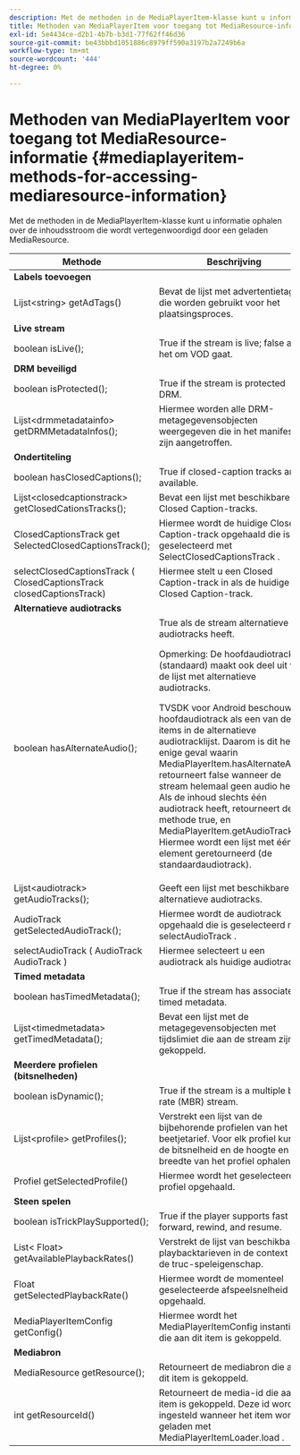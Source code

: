 ```yaml
---
description: Met de methoden in de MediaPlayerItem-klasse kunt u informatie ophalen over de inhoudsstroom die wordt vertegenwoordigd door een geladen MediaResource.
title: Methoden van MediaPlayerItem voor toegang tot MediaResource-informatie
exl-id: 5e4434ce-d2b1-4b7b-b3d1-77f62ff46d36
source-git-commit: be43bbbd1051886c8979ff590a3197b2a7249b6a
workflow-type: tm+mt
source-wordcount: '444'
ht-degree: 0%

---
```


# Methoden van MediaPlayerItem voor toegang tot MediaResource-informatie {#mediaplayeritem-methods-for-accessing-mediaresource-information}

Met de methoden in de MediaPlayerItem-klasse kunt u informatie ophalen over de inhoudsstroom die wordt vertegenwoordigd door een geladen MediaResource.

<table frame="all" colsep="1" rowsep="1" id="table_F6006A9167044AC087A6ECB20B8CCD5D"> 
 <thead> 
  <tr rowsep="1"> 
   <th colname="2" class="entry"> Methode </th> 
   <th colname="3" class="entry"> Beschrijving </th> 
  </tr> 
 </thead>
 <tbody> 
  <tr rowsep="1"> 
   <td colname="2"> <b>Labels toevoegen</b> </td> 
   <td colname="3"> </td> 
  </tr> 
  <tr rowsep="1"> 
   <td colname="2"> <span class="codeph"> Lijst&lt;string&gt; getAdTags() </span> </td> 
   <td colname="3"> Bevat de lijst met advertentietags die worden gebruikt voor het plaatsingsproces. </td> 
  </tr> 
  <tr rowsep="1"> 
   <td colname="2"> <b>Live stream</b> </td> 
   <td colname="3"> </td> 
  </tr> 
  <tr rowsep="1"> 
   <td colname="2"> <span class="codeph"> boolean isLive(); </span> </td> 
   <td colname="3"> True if the stream is live; false als het om VOD gaat. </td> 
  </tr> 
  <tr rowsep="1"> 
   <td colname="2"> <b>DRM beveiligd</b> </td> 
   <td colname="3"> </td> 
  </tr> 
  <tr rowsep="1"> 
   <td colname="2"> <span class="codeph"> boolean isProtected(); </span> </td> 
   <td colname="3"> True if the stream is protected DRM. </td> 
  </tr> 
  <tr rowsep="1"> 
   <td colname="2"> <span class="codeph"> Lijst&lt;drmmetadatainfo&gt; getDRMMetadataInfos(); </span> </td> 
   <td colname="3"> Hiermee worden alle DRM-metagegevensobjecten weergegeven die in het manifest zijn aangetroffen. </td> 
  </tr> 
  <tr rowsep="1"> 
   <td colname="2"> <b>Ondertiteling</b> </td> 
   <td colname="3"> </td> 
  </tr> 
  <tr rowsep="1"> 
   <td colname="2"> <span class="codeph"> boolean hasClosedCaptions(); </span> </td> 
   <td colname="3"> True if closed-caption tracks are available. </td> 
  </tr> 
  <tr rowsep="1"> 
   <td colname="2"> <span class="codeph"> Lijst&lt;closedcaptionstrack&gt; getClosedCationsTracks(); </span> </td> 
   <td colname="3"> Bevat een lijst met beschikbare Closed Caption-tracks. </td> 
  </tr> 
  <tr rowsep="1"> 
   <td colname="2"> <span class="codeph"> ClosedCaptionsTrack get SelectedClosedCaptionsTrack(); </span> </td> 
   <td colname="3"> Hiermee wordt de huidige Closed Caption-track opgehaald die is geselecteerd met <span class="codeph"> SelectClosedCaptionsTrack </span>. </td> 
  </tr> 
  <tr rowsep="1"> 
   <td colname="2"> <span class="codeph"> selectClosedCaptionsTrack ( ClosedCaptionsTrack closedCaptionsTrack) </span> </td> 
   <td colname="3"> Hiermee stelt u een Closed Caption-track in als de huidige Closed Caption-track. </td> 
  </tr> 
  <tr rowsep="1"> 
   <td colname="2"> <b>Alternatieve audiotracks</b> </td> 
   <td colname="3"> </td> 
  </tr> 
  <tr rowsep="1"> 
   <td colname="2"> <span class="codeph"> boolean hasAlternateAudio(); </span> </td> 
   <td colname="3"> True als de stream alternatieve audiotracks heeft. <p>Opmerking: De hoofdaudiotrack (standaard) maakt ook deel uit van de lijst met alternatieve audiotracks. </p> <p>TVSDK voor Android beschouwt de hoofdaudiotrack als een van de items in de alternatieve audiotracklijst. Daarom is dit het enige geval waarin <span class="codeph"> MediaPlayerItem.hasAlternateAudio </span> retourneert false wanneer de stream helemaal geen audio heeft. Als de inhoud slechts één audiotrack heeft, retourneert deze methode true, en <span class="codeph"> MediaPlayerItem.getAudioTracks </span> Hiermee wordt een lijst met één element geretourneerd (de standaardaudiotrack). </p> </td> 
  </tr> 
  <tr rowsep="1"> 
   <td colname="2"> <span class="codeph"> Lijst&lt;audiotrack&gt; getAudioTracks(); </span> </td> 
   <td colname="3"> Geeft een lijst met beschikbare alternatieve audiotracks. </td> 
  </tr> 
  <tr rowsep="1"> 
   <td colname="2"> <span class="codeph"> AudioTrack getSelectedAudioTrack(); </span> </td> 
   <td colname="3"> Hiermee wordt de audiotrack opgehaald die is geselecteerd met <span class="codeph"> selectAudioTrack </span>. </td> 
  </tr> 
  <tr rowsep="1"> 
   <td colname="2"> <span class="codeph"> selectAudioTrack ( AudioTrack AudioTrack ) </span> </td> 
   <td colname="3"> Hiermee selecteert u een audiotrack als huidige audiotrack. </td> 
  </tr> 
  <tr rowsep="1"> 
   <td colname="2"> <b>Timed metadata</b> </td> 
   <td colname="3"> </td> 
  </tr> 
  <tr rowsep="1"> 
   <td colname="2"> <span class="codeph"> boolean hasTimedMetadata(); </span> </td> 
   <td colname="3"> True if the stream has associated timed metadata. </td> 
  </tr> 
  <tr rowsep="1"> 
   <td colname="2"> <span class="codeph"> Lijst&lt;timedmetadata&gt; getTimedMetadata(); </span> </td> 
   <td colname="3"> Bevat een lijst met de metagegevensobjecten met tijdslimiet die aan de stream zijn gekoppeld. </td> 
  </tr> 
  <tr rowsep="1"> 
   <td colname="2"> <b>Meerdere profielen (bitsnelheden)</b> </td> 
   <td colname="3"> </td> 
  </tr> 
  <tr rowsep="1"> 
   <td colname="2"> <span class="codeph"> boolean isDynamic(); </span> </td> 
   <td colname="3"> True if the stream is a multiple bit rate (MBR) stream. </td> 
  </tr> 
  <tr rowsep="1"> 
   <td colname="2"> <span class="codeph"> Lijst&lt;profile&gt; getProfiles(); </span> </td> 
   <td colname="3"> Verstrekt een lijst van de bijbehorende profielen van het beetjetarief. Voor elk profiel kunt u de bitsnelheid en de hoogte en breedte van het profiel ophalen. </td> 
  </tr> 
  <tr rowsep="1"> 
   <td colname="2"> <span class="codeph"> Profiel getSelectedProfile() </span> </td> 
   <td colname="3"> Hiermee wordt het geselecteerde profiel opgehaald. </td> 
  </tr> 
  <tr rowsep="1"> 
   <td colname="2"> <b>Steen spelen</b> </td> 
   <td colname="3"> </td> 
  </tr> 
  <tr rowsep="1"> 
   <td colname="2"> <span class="codeph"> boolean isTrickPlaySupported(); </span> </td> 
   <td colname="3"> True if the player supports fast forward, rewind, and resume. </td> 
  </tr> 
  <tr rowsep="1"> 
   <td colname="2"> <span class="codeph"> List&lt; Float&gt; getAvailablePlaybackRates() </span> </td> 
   <td colname="3"> Verstrekt de lijst van beschikbare playbacktarieven in de context van de truc-speleigenschap. </td> 
  </tr> 
  <tr rowsep="1"> 
   <td colname="2"> <span class="codeph"> Float getSelectedPlaybackRate() </span> </td> 
   <td colname="3"> Hiermee wordt de momenteel geselecteerde afspeelsnelheid opgehaald. </td> 
  </tr> 
  <tr rowsep="1"> 
   <td colname="2"> <span class="codeph"> MediaPlayerItemConfig getConfig() </span> </td> 
   <td colname="3"> Hiermee wordt het <span class="codeph"> MediaPlayerItemConfig </span> instantie die aan dit item is gekoppeld. </td> 
  </tr> 
  <tr rowsep="1"> 
   <td colname="2"> <b>Mediabron</b> </td> 
   <td colname="3"> </td> 
  </tr> 
  <tr rowsep="1"> 
   <td colname="2"> <span class="codeph"> MediaResource getResource(); </span> </td> 
   <td colname="3"> Retourneert de mediabron die aan dit item is gekoppeld. </td> 
  </tr> 
  <tr rowsep="0"> 
   <td colname="2"> <span class="codeph"> int getResourceId() </span> </td> 
   <td colname="3"> Retourneert de media-id die aan dit item is gekoppeld. Deze id wordt ingesteld wanneer het item wordt geladen met <span class="codeph"> MediaPlayerItemLoader.load </span>. </td> 
  </tr> 
 </tbody> 
</table>
